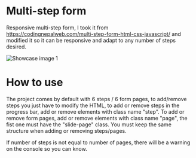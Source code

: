 # Multi-step form

Responsive multi-step form, I took it from https://codingnepalweb.com/multi-step-form-html-css-javascript/ and modified it so it can be responsive and adapt to any number of steps desired.

![Showcase image 1](img/showcase.png?raw=true "Showcase 1")

# How to use

The project comes by default with 6 steps / 6 form pages, to add/remove steps you just have to modify the HTML, to add or remove steps in the progress bar, add or remove elements with class name "step". To add or remove form pages, add or remove elements with class name "page", the fist one must have the "slide-page" class. You must keep the same structure when adding or removing steps/pages.

If number of steps is not equal to number of pages, there will be a warning on the console so you can know.
